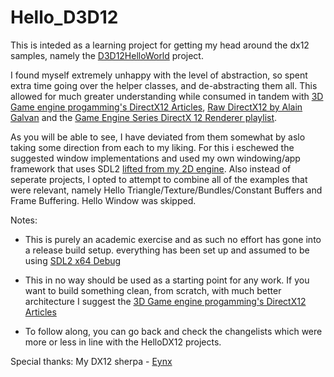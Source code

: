 # Hello_D3D12

This is inteded as a learning project for getting my head around the dx12 samples, namely the [D3D12HelloWorld](https://github.com/microsoft/DirectX-Graphics-Samples/tree/master/Samples/Desktop/D3D12HelloWorld) project.

I found myself extremely unhappy with the level of abstraction, so spent extra time going over the helper classes, and de-abstracting them all. This allowed for much greater understanding while consumed in tandem with [3D Game engine progamming's DirectX12 Articles](https://www.3dgep.com/learning-directx-12-1/), [Raw DirectX12 by Alain Galvan](https://alain.xyz/blog/raw-directx12) and the [Game Engine Series DirectX 12 Renderer playlist](https://www.youtube.com/watch?v=mrxTQAtNFuc&list=PLU2nPsAdxKWQw1qBS9YdFi9hUMazppjV7&ab_channel=GameEngineSeries).


As you will be able to see, I have deviated from them somewhat by aslo taking some direction from each to my liking. For this i eschewed the suggested window implementations and used my own windowing/app framework that uses SDL2 [lifted from my 2D engine](https://github.com/Midnaut/Acid-2D). Also instead of seperate projects, I opted to attempt to combine all of the examples that were relevant, namely Hello Triangle/Texture/Bundles/Constant Buffers and Frame Buffering. Hello Window was skipped.

Notes:
- This is purely an academic exercise and as such no effort has gone into a release build setup. everything has been set up and assumed to be using [SDL2 x64 Debug](https://github.com/Midnaut/Prebuillt-x64-Debug-SDL2)

- This in no way should be used as a starting point for any work. If you want to build something clean, from scratch, with much better architecture I suggest the [3D Game engine progamming's DirectX12 Articles](https://www.3dgep.com/learning-directx-12-1/)

- To follow along, you can go back and check the changelists which were more or less in line with the HelloDX12 projects.

Special thanks: My DX12 sherpa - [Eynx](https://github.com/Eynx)
